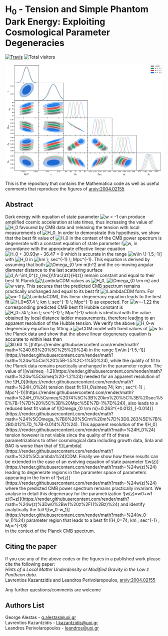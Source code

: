 # H<sub>0</sub> - Tension and Simple Phantom Dark Energy: Exploiting Cosmological Parameter Degeneracies

[![Travis](https://img.shields.io/badge/language-Mathematica-green.svg)]()
![Total visitors](https://visitor-count-badge.herokuapp.com/total.svg?repo_id=GeorgeAlestas.H0_Tension_Data)

<p align="center">
<img src="preview.png" width="900" title="preview" />
</p>

This is the repository that contains the Mathematica code as well as useful comments that reproduce the figures of [arxiv:2004.02155](https://arxiv.org/pdf/2004.02155.pdf)

## Abstract 
Dark energy with equation of state parameter ![$w < -1$](https://render.githubusercontent.com/render/math?math=%24w%20%3C%20-1%24) can produce amplified cosmic acceleration at late times, thus increasing the value of ![$H_0$](https://render.githubusercontent.com/render/math?math=%24H_0%24) favoured by CMB data and releasing the tension with local measurements of ![$H_0$](https://render.githubusercontent.com/render/math?math=%24H_0%24). In order to demonstrate this hypothesis, we show that the best fit value of ![$H_0$](https://render.githubusercontent.com/render/math?math=%24H_0%24) in the context of the CMB power spectrum is degenerate with a constant equation of state parameter !![$w$](https://render.githubusercontent.com/render/math?math=%24w%24),  in accordance with the approximate effective linear equation ![$H_0 + 30.93w - 36.47 = 0$](https://render.githubusercontent.com/render/math?math=%24H_0%20%2B%2030.93w%20-%2036.47%20%3D%200%24) which is accurate in the range ![$w\in \[-1.5,-1\]$](https://render.githubusercontent.com/render/math?math=%24w%5Cin%20%5B-1.5%2C-1%5D%24) with ![$H_0$](https://render.githubusercontent.com/render/math?math=%24H_0%24) in ![$km \; sec^{-1} \; Mpc^{-1}$](https://render.githubusercontent.com/render/math?math=%24km%20%5C%3B%20sec%5E%7B-1%7D%20%5C%3B%20Mpc%5E%7B-1%7D%24). This equation is derived by assuming that both ![$\Omega_{0 \rm m}h^2$](https://render.githubusercontent.com/render/math?math=%24%5COmega_%7B0%20%5Crm%20m%7Dh%5E2%24) and the co-moving angular diameter distance to the last scattering  surface ![$d_A=\int_0^{z_{rec}}\frac{dz}{H(z)}$](https://render.githubusercontent.com/render/math?math=%24d_A%3D%5Cint_0%5E%7Bz_%7Brec%7D%7D%5Cfrac%7Bdz%7D%7BH(z)%7D%24) remain constant and equal to their best fit Planck/![$\Lambda$](https://render.githubusercontent.com/render/math?math=%24%5CLambda%24)CDM values as ![$H_0$](https://render.githubusercontent.com/render/math?math=%24H_0%24), ![$\Omega_{0 \rm m}$](https://render.githubusercontent.com/render/math?math=%24%5COmega_%7B0%20%5Crm%20m%7D%24) and ![$w$](https://render.githubusercontent.com/render/math?math=%24w%24) vary.  This  secures that the predicted CMB spectrum remains practically unchanged and equal to its best fit ![$\Lambda$](https://render.githubusercontent.com/render/math?math=%24%5CLambda%24)CDM form.  For ![$w=-1$](https://render.githubusercontent.com/render/math?math=%24w%3D-1%24) (![$\Lambda$](https://render.githubusercontent.com/render/math?math=%24%5CLambda%24)CDM), this linear degeneracy equation leads to the best fit  ![$H_0=67.4 \; km \; sec^{-1} \; Mpc^{-1}$](https://render.githubusercontent.com/render/math?math=%24H_0%3D67.4%20%5C%3B%20km%20%5C%3B%20sec%5E%7B-1%7D%20%5C%3B%20Mpc%5E%7B-1%7D%24) as expected. For ![$w=-1.22$](https://render.githubusercontent.com/render/math?math=%24w%3D-1.22%24) the corresponding predicted CMB best fit Hubble constant is  ![$H_0=74 \; km \; sec^{-1} \; Mpc^{-1}$](https://render.githubusercontent.com/render/math?math=%24H_0%3D74%20%5C%3B%20km%20%5C%3B%20sec%5E%7B-1%7D%20%5C%3B%20Mpc%5E%7B-1%7D%24)  which is identical with the value obtained  by local distance ladder measurements, therefore leading to an apparent resolution of the Hubble tension. We verify the above ![$H_0-w$](https://render.githubusercontent.com/render/math?math=%24H_0-w%24) degeneracy equation by fitting a ![$w$](https://render.githubusercontent.com/render/math?math=%24w%24)CDM model with fixed values of ![$w$](https://render.githubusercontent.com/render/math?math=%24w%24) to the Planck data and show that the above linear degeneracy equation is accurate to within less than ![$0.63 \% $](https://render.githubusercontent.com/render/math?math=%240.63%20%5C%25%20%24) in the range ![$w\in \[-1.5,-1\]$](https://render.githubusercontent.com/render/math?math=%24w%5Cin%20%5B-1.5%2C-1%5D%24), while the quality of fit to the Planck data remains practically unchanged in the parameter region. The value of ![$w\simeq -1.2$](https://render.githubusercontent.com/render/math?math=%24w%5Csimeq%20-1.2%24) needed for an apparent resolution of the ![$H_0$](https://render.githubusercontent.com/render/math?math=%24H_0%24) tension (best fit ![$H_0\simeq 74\; km \; sec^{-1} \; Mpc^{-1}$](https://render.githubusercontent.com/render/math?math=%24H_0%5Csimeq%2074%5C%3B%20km%20%5C%3B%20sec%5E%7B-1%7D%20%5C%3B%20Mpc%5E%7B-1%7D%24)), also leads to a reduced best fit value of ![$\Omega_{0 \rm m}=0.263^{+0.012}_{-0.014}$](https://render.githubusercontent.com/render/math?math=%24%5COmega_%7B0%20%5Crm%20m%7D%3D0.263%5E%7B%2B0.012%7D_%7B-0.014%7D%24). This apparent resolution of the ![$H_0$](https://render.githubusercontent.com/render/math?math=%24H_0%24) tension however is not viable since the quality of fit of these parametrizations to other cosmological data including growth data, SnIa and BAO is worse than that of ![$\Lambda$](https://render.githubusercontent.com/render/math?math=%24%5CLambda%24)CDM. Finally we show how these results can be extended in the case of an evolving equation of state parameter ![$w(z)$](https://render.githubusercontent.com/render/math?math=%24w(z)%24) leading to degenerate regions in the parameter space of parameters appearing in the form of ![$w(z)$](https://render.githubusercontent.com/render/math?math=%24w(z)%24) where the predicted CMB power spectrum remains practically invariant. We analyse in detail this degeneracy for the parametrization ![$w(z)=w0+w1 z/(1+z)$](https://render.githubusercontent.com/render/math?math=%24w(z)%3Dw0%2Bw1%20z%2F(1%2Bz)%24) and identify analytically  the full ![$(w_0-w_1)$](https://render.githubusercontent.com/render/math?math=%24(w_0-w_1)%24) parameter region that leads to a best fit  ![$H_0=74\; km \; sec^{-1} \;  Mpc^{-1}$](https://render.githubusercontent.com/render/math?math=%24H_0%3D74%5C%3B%20km%20%5C%3B%20sec%5E%7B-1%7D%20%5C%3B%20%20Mpc%5E%7B-1%7D%24) in the context of the Planck CMB spectrum.


## Citing the paper 
If you use any of the above codes or the figures in a published work please cite the following paper:
<br>*Hints of a Local Matter Underdensity or Modified Gravity in the Low z Pantheon data.*
<br>Lavrentios Kazantzidis and Leandros Perivolaropoulos, [arxiv:2004.02155](https://arxiv.org/pdf/2004.02155.pdf)

Any further questions/comments are welcome


## Authors List
George Alestas - <g.alestas@uoi.gr>
<br>Lavrentios Kazantzidis - <l.kazantzidis@uoi.gr>
<br>Leandros Perivolaropoulos - <leandros@uoi.gr>
